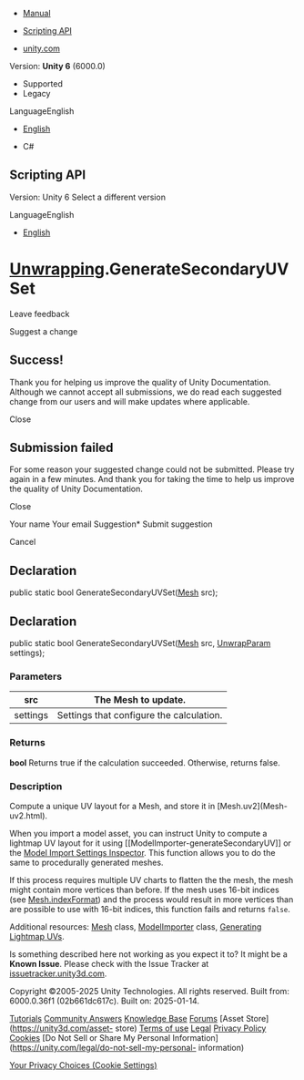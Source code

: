 [ ]()

  * [Manual](../Manual/index.html)
  * [Scripting API](../ScriptReference/index.html)

  * [unity.com](https://unity.com/)

Version: **Unity 6** (6000.0)

  * Supported
  * Legacy

LanguageEnglish

  * [English]()

  * C#

[ ](https://docs.unity3d.com)

## Scripting API

Version: Unity 6 Select a different version

LanguageEnglish

  * [English]()

#  [Unwrapping](Unwrapping.html).GenerateSecondaryUVSet

Leave feedback

Suggest a change

## Success!

Thank you for helping us improve the quality of Unity Documentation. Although
we cannot accept all submissions, we do read each suggested change from our
users and will make updates where applicable.

Close

## Submission failed

For some reason your suggested change could not be submitted. Please <a>try
again</a> in a few minutes. And thank you for taking the time to help us
improve the quality of Unity Documentation.

Close

Your name Your email Suggestion* Submit suggestion

Cancel

[ ]()

## Declaration

public static bool GenerateSecondaryUVSet([Mesh](Mesh.html) src);

## Declaration

public static bool GenerateSecondaryUVSet([Mesh](Mesh.html) src,
[UnwrapParam](UnwrapParam.html) settings);

### Parameters

src | The Mesh to update.  
---|---  
settings | Settings that configure the calculation.  
  
### Returns

**bool** Returns true if the calculation succeeded. Otherwise, returns false.

### Description

Compute a unique UV layout for a Mesh, and store it in [Mesh.uv2](Mesh-
uv2.html).

When you import a model asset, you can instruct Unity to compute a lightmap UV
layout for it using [[ModelImporter-generateSecondaryUV]] or the [Model Import
Settings Inspector](../Manual/class-FBXImporter.html). This function allows
you to do the same to procedurally generated meshes.  
  
If this process requires multiple UV charts to flatten the the mesh, the mesh
might contain more vertices than before. If the mesh uses 16-bit indices (see
[Mesh.indexFormat](Mesh-indexFormat.html)) and the process would result in
more vertices than are possible to use with 16-bit indices, this function
fails and returns `false`.  
  
Additional resources: [Mesh](Mesh.html) class,
[ModelImporter](ModelImporter.html) class, [Generating Lightmap
UVs](../Manual/LightingGiUvs-GeneratingLightmappingUVs.html).

Is something described here not working as you expect it to? It might be a
**Known Issue**. Please check with the Issue Tracker at
[issuetracker.unity3d.com](https://issuetracker.unity3d.com).

Copyright ©2005-2025 Unity Technologies. All rights reserved. Built from:
6000.0.36f1 (02b661dc617c). Built on: 2025-01-14.

[Tutorials](https://unity3d.com/learn) [Community
Answers](https://answers.unity3d.com) [Knowledge
Base](https://support.unity3d.com/hc/en-us)
[Forums](https://forum.unity3d.com) [Asset Store](https://unity3d.com/asset-
store) [Terms of use](https://docs.unity3d.com/Manual/TermsOfUse.html)
[Legal](https://unity.com/legal) [Privacy
Policy](https://unity.com/legal/privacy-policy)
[Cookies](https://unity.com/legal/cookie-policy) [Do Not Sell or Share My
Personal Information](https://unity.com/legal/do-not-sell-my-personal-
information)

[Your Privacy Choices (Cookie Settings)](javascript:void\(0\);)

